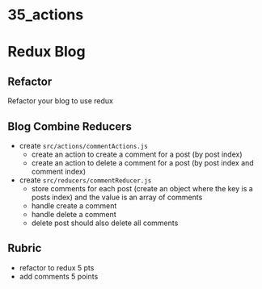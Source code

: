 # 35_actions

# Redux Blog

## Refactor

Refactor your blog to use redux

## Blog Combine Reducers

* create `src/actions/commentActions.js`
  * create an action to create a comment for a post (by post index)
  * create an action to delete a comment for a post (by post index and comment index)
* create `src/reducers/commentReducer.js`
  * store comments for each post (create an object where the key is a posts index)
    and the value is an array of comments
  * handle create a comment
  * handle delete a comment
  * delete post should also delete all comments

## Rubric

* refactor to redux 5 pts
* add comments 5 points